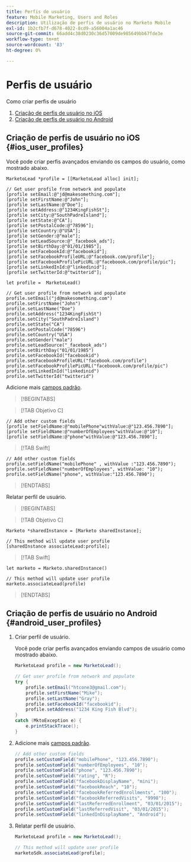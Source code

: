 ```yaml
---
title: Perfis de usuário
feature: Mobile Marketing, Users and Roles
description: Utilização de perfis de usuário no Marketo Mobile
exl-id: 1b2cfb7f-d678-4022-8cd9-a56004a1ac46
source-git-commit: 66add4c38d0230c36d57009de985649bb67fde3e
workflow-type: tm+mt
source-wordcount: '83'
ht-degree: 0%

---
```


# Perfis de usuário

Como criar perfis de usuário

1. [Criação de perfis de usuário no iOS](#ios_user_profiles)
1. [Criação de perfis de usuário no Android](#android_user_profiles)

## Criação de perfis de usuário no iOS {#ios_user_profiles}

Você pode criar perfis avançados enviando os campos do usuário, como mostrado abaixo.

```
MarketoLead *profile = [[MarketoLead alloc] init];

// Get user profile from network and populate
[profile setEmail:@"jd@makesomething.com"];
[profile setFirstName:@"John"];
[profile setLastName:@"Doe"];
[profile setAddress:@"1234KingFishSt"];
[profile setCity:@"SouthPadreIsland"];
[profile setState:@"CA"];
[profile setPostalCode:@"78596"];
[profile setCountry:@"USA"];
[profile setGender:@"male"];
[profile setLeadSource:@"_facebook_ads"];
[profile setBirthDay:@"01/01/1985"];
[profile setFacebookId:@"facebookid"];
[profile setFacebookProfileURL:@"facebook.com/profile"];
[profile setFacebookProfilePicURL:@"faceboook.com/profile/pic"];
[profile setLinkedInId:@"linkedinid"];
[profile setTwitterId:@"twitterid"];
```

```
let profile =  MarketoLead()

// Get user profile from network and populate
profile.setEmail("jd@makesomething.com")
profile.setFirstName("John")
profile.setLastName("Doe")
profile.setAddress("1234KingFishSt")
profile.setCity("SouthPadreIsland")
profile.setState("CA")
profile.setPostalCode("78596")
profile.setCountry("USA")
profile.setGender("male")
profile.setLeadSource("_facebook_ads")
profile.setBirthDay("01/01/1985")
profile.setFacebookId("facebookid")
profile.setFacebookProfileURL("facebook.com/profile")
profile.setFacebookProfilePicURL("faceboook.com/profile/pic")
profile.setLinkedInId("linkedinid")
profile.setTwitterId("twitterid")
```

Adicione mais [campos padrão](../rest-api/list-of-standard-fields.md).

>[!BEGINTABS]

>[!TAB Objetivo C]

```
// Add other custom fields
[profile setFieldName:@"mobilePhone"withValue:@"123.456.7890"];
[profile setFieldName:@"numberOfEmployees"withValue:@"10"];
[profile setFieldName:@"phone"withValue:@"123.456.7890"];
```

>[!TAB Swift]

```
// Add other custom fields
profile.setFieldName("mobilePhone" , withValue :"123.456.7890");
profile.setFieldName("numberOfEmployees", withValue: "10");
profile.setFieldName("phone", withValue:"123.456.7890");
```

>[!ENDTABS]

Relatar perfil de usuário.

>[!BEGINTABS]

>[!TAB Objetivo C]

```
Marketo *sharedInstance = [Marketo sharedInstance];

// This method will update user profile
[sharedInstance associateLead:profile];
```

>[!TAB Swift]

```
let marketo = Marketo.sharedInstance()

// This method will update user profile
marketo.associateLead(profile)
```

>[!ENDTABS]

## Criação de perfis de usuário no Android {#android_user_profiles}

1. Criar perfil de usuário.

   Você pode criar perfis avançados enviando campos de usuário como mostrado abaixo.

   ```java
   MarketoLead profile = new MarketoLead();
   
   // Get user profile from network and populate
   try {
       profile.setEmail("htcone3@gmail.com");
       profile.setFirstName("Mike");
       profile.setLastName("Gray");
       profile.setFacebookId("facebookid");
       profile.setAddress("1234 King Fish Blvd");
   }
   catch (MktoException e) {
       e.printStackTrace();
   }
   ```

1. Adicione mais [campos padrão](../rest-api/list-of-standard-fields.md).

   ```java
   // Add other custom fields
   profile.setCustomField("mobilePhone", "123.456.7890");
   profile.setCustomField("numberOfEmployees", "10");
   profile.setCustomField("phone", "123.456.7890");
   profile.setCustomField("rating", "R");
   profile.setCustomField("facebookDisplayName", "mini");
   profile.setCustomField("facebookReach", "10");
   profile.setCustomField("facebookReferredEnrollments", "100");
   profile.setCustomField("facebookReferredVisits", "9998");
   profile.setCustomField("lastReferredEnrollment", "03/01/2015");
   profile.setCustomField("lastReferredVisit", "03/01/2015");
   profile.setCustomField("linkedInDisplayName", "Android");
   ```

1. Relatar perfil de usuário.

   ```java
   MarketoLead profile = new MarketoLead();
   
   // This method will update user profile
   marketoSdk.associateLead(profile);
   ```
